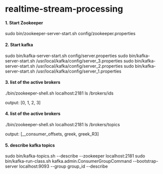 # realtime-stream-processing

#### 1. Start Zookeeper
sudo bin/zookeeper-server-start.sh config/zookeeper.properties 

#### 2. Start kafka
sudo bin/kafka-server-start.sh config/server.properties
sudo bin/kafka-server-start.sh /usr/local/kafka/config/server_3.properties 
sudo bin/kafka-server-start.sh /usr/local/kafka/config/server_2.properties
sudo bin/kafka-server-start.sh /usr/local/kafka/config/server_1.properties 

#### 3. list of the active brokers 
./bin/zookeeper-shell.sh localhost:2181 ls /brokers/ids

output:   [0, 1, 2, 3]

#### 4. list of the active brokers 
./bin/zookeeper-shell.sh localhost:2181 ls /brokers/topics

output: [__consumer_offsets, greek, greek_R3]

#### 5. describe kafka topics
sudo bin/kafka-topics.sh --describe --zookeeper localhost:2181 
sudo bin/kafka-run-class.sh kafka.admin.ConsumerGroupCommand --bootstrap-server localhost:9093 --group group_id --describe
